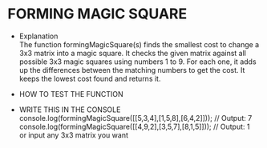 # FORMING MAGIC SQUARE

- Explanation  
The function formingMagicSquare(s) finds the smallest cost to change a 3x3 matrix into a magic square. It checks the given matrix against all possible 3x3 magic squares using numbers 1 to 9. For each one, it adds up the differences between the matching numbers to get the cost. It keeps the lowest cost found and returns it.

- HOW TO TEST THE FUNCTION

- WRITE THIS IN THE CONSOLE  
console.log(formingMagicSquare([[5,3,4],[1,5,8],[6,4,2]])); // Output: 7  
console.log(formingMagicSquare([[4,9,2],[3,5,7],[8,1,5]])); // Output: 1  
or input any 3x3 matrix you want